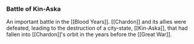 ### Battle of Kin-Aska

An important battle in the [[Blood Years]]. [[Chardon]] and its allies were defeated, leading to the destruction of a city-state, [[Kin-Aska]], that had fallen into [[Chardon]]'s orbit in the years before the [[Great War]]. 
